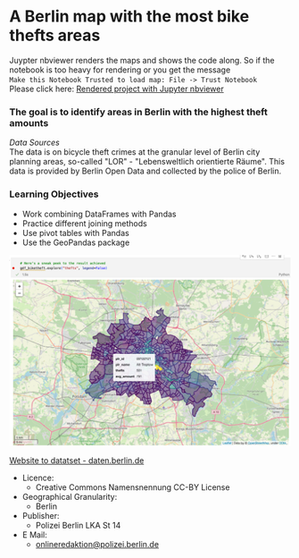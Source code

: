 # A Berlin map with the most bike thefts areas 

Juypter nbviewer renders the maps and shows the code along.
So if the notebook is too heavy for rendering or you get the message   
`Make this Notebook Trusted to load map: File -> Trust Notebook`   
Please click here:
[Rendered project with Jupyter nbviewer](https://nbviewer.org/github/linapg/berlin-bike-thefts-map/blob/main/geopandas-berlin-bike-thefts.ipynb)

### The goal is to identify areas in Berlin with the highest theft amounts  

*Data Sources*  
The data is on bicycle theft crimes at the granular level of Berlin city planning areas, so-called "LOR" - "Lebensweltlich orientierte Räume".
This data is provided by Berlin Open Data and collected by the police of Berlin.  

### Learning Objectives

- Work combining DataFrames with Pandas
- Practice different joining methods
- Use pivot tables with Pandas
- Use the GeoPandas package

![](geopandas_result_view.png)

[Website to datatset -  daten.berlin.de](https://daten.berlin.de/datensaetze/fahrraddiebstahl-berlin)

- Licence:
    - Creative Commons Namensnennung CC-BY License
- Geographical Granularity: 
    - Berlin
- Publisher: 
    - Polizei Berlin LKA St 14
- E Mail: 
    - onlineredaktion@polizei.berlin.de
